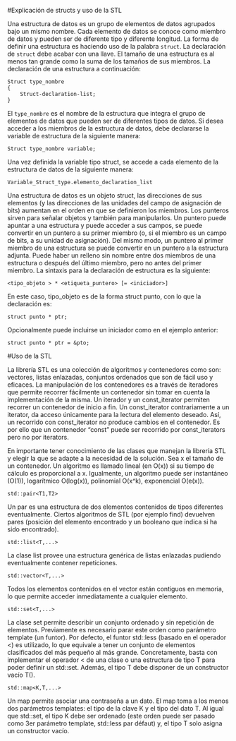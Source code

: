 #Explicación de structs y uso de la STL

Una estructura de datos es un grupo de elementos de datos agrupados bajo un mismo nombre. Cada elemento de datos se conoce como miembro de datos y pueden ser de diferente tipo y diferente longitud. La forma de definir una estructura es haciendo uso de la palabra `struct`. La declaración de `struct` debe acabar con una llave. El tamaño de una estructura es al menos tan grande como la suma de los tamaños de sus miembros. La declaración de una estructura a continuación:

    Struct type_nombre
    {
        Struct-declaration-list;
    }

El `type_nombre` es el nombre de la estructura que integra el grupo de elementos de datos que pueden ser de diferentes tipos de datos. Si desea acceder a los miembros de la estructura de datos, debe declararse la variable de estructura de la siguiente manera:

    Struct type_nombre variable;

Una vez definida la variable tipo struct, se accede a cada elemento de la estructura de datos de la siguiente manera: 

    Variable_Struct_type.elemento_declaration_list

Una estructura de datos es un objeto struct, las direcciones de sus elementos (y las direcciones de las unidades del campo de asignación de bits) aumentan en el orden en que se definieron los miembros. Los punteros sirven para señalar objetos y también para manipularlos. Un puntero puede apuntar a una estructura y puede acceder a sus campos, se puede convertir en un puntero a su primer miembro (o, si el miembro es un campo de bits, a su unidad de asignación). Del mismo modo, un puntero al primer miembro de una estructura se puede convertir en un puntero a la estructura adjunta. Puede haber un relleno sin nombre entre dos miembros de una estructura o después del último miembro, pero no antes del primer miembro. La sintaxis para la declaración de estructura es la siguiente:

    <tipo_objeto > * <etiqueta_puntero> [= <iniciador>]

En este caso, tipo_objeto es de la forma struct punto, con lo que la declaración es:

    struct punto * ptr;

Opcionalmente puede incluirse un iniciador como en el ejemplo anterior:

    struct punto * ptr = &pto;



#Uso de la STL

La librería STL es una colección de algoritmos y contenedores como son: vectores, listas enlazadas, conjuntos ordenados que son de fácil uso y eficaces. La manipulación de los contenedores es a través de iteradores que permite recorrer fácilmente un contenedor sin tomar en cuenta la implementación de la misma. Un iterador y un const_iterator permiten recorrer un contenedor de inicio a fin. Un const_iterator contrariamente a un iterator, da acceso únicamente para la lectura del elemento deseado. Así, un recorrido con const_iterator no produce cambios en el contenedor. Es por ello que un contenedor “const” puede ser recorrido por const_iterators pero no por iterators.  

En importante tener conocimiento de las clases que manejan la librería STL y elegir la que se adapte a la necesidad de la solución. Sea x el tamaño de un contenedor. Un algoritmo es llamado lineal (en O(x)) si su tiempo de cálculo es proporcional a x. Igualmente, un algoritmo puede ser instantáneo (O(1)), logarítmico O(log(x)), polinomial O(x^k), exponencial O(e(x)).

    std::pair<T1,T2>

Un par es una estructura de dos elementos contenidos de tipos diferentes eventualmente. Ciertos algoritmos de STL (por ejemplo find) devuelven pares (posición del elemento encontrado y un booleano que indica si ha sido encontrado). 

    std::list<T,...>

La clase list provee una estructura genérica de listas enlazadas pudiendo eventualmente contener repeticiones. 

    std::vector<T,...>

Todos los elementos contenidos en el vector están contiguos en memoria, lo que permite acceder inmediatamente a cualquier elemento. 

    std::set<T,...>

La clase set permite describir un conjunto ordenado y sin repetición de elementos. Previamente es necesario parar este orden como parámetro template (un funtor). Por defecto, el funtor std::less (basado en el operador <) es utilizado, lo que equivale a tener un conjunto de elementos clasificados del más pequeño al más grande. Concretamente, basta con implementar el operador < de una clase o una estructura de tipo T para poder definir un std::set<T>. Además, el tipo T debe disponer de un constructor vacío T(). 

    std::map<K,T,...>

Un map permite asociar una contraseña a un dato. El map toma a los menos dos parámetros templates: el tipo de la clave K y el tipo del dato T. Al igual que std::set, el tipo K debe ser ordenado (este orden puede ser pasado como 3er parámetro template, std::less<K> par défaut) y, el tipo T solo asigna un constructor vacío.
